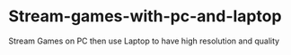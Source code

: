# Stream-games-with-pc-and-laptop
Stream Games on PC then use Laptop to have high resolution and quality
